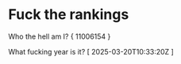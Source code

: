 # Fuck the rankings

Who the hell am I?
{ 11006154 }

What fucking year is it?
[ 2025-03-20T10:33:20Z ]

